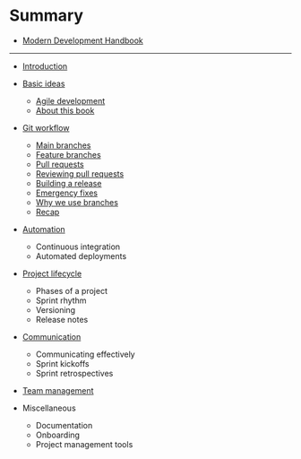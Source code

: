 # Summary

* [Modern Development Handbook](README.md)

---

* [Introduction](intro/README.md)

* [Basic ideas](basics/README.md)
  - [Agile development](basics/agile.md)
  - [About this book](basics/about_this.md)

* [Git workflow](git/README.md)
  - [Main branches](git/main_branches.md)
  - [Feature branches](git/feature_branches.md)
  - [Pull requests](git/pull_requests.md)
  - [Reviewing pull requests](git/reviewing.md)
  - [Building a release](git/releasing.md)
  - [Emergency fixes](git/hotfix.md)
  - [Why we use branches](git/why.md)
  - [Recap](git/recap.md)

* [Automation](automation/README.md)
  - Continuous integration
  - Automated deployments

* [Project lifecycle](lifecycle/README.md)
  - Phases of a project
  - Sprint rhythm
  - Versioning
  - Release notes

* [Communication](communication/README.md)
  - Communicating effectively
  - Sprint kickoffs
  - Sprint retrospectives

* [Team management](teams/README.md)

* Miscellaneous
  - Documentation
  - Onboarding
  - Project management tools

